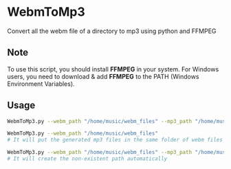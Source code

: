 # WebmToMp3

Convert all the webm file of a directory to mp3 using python and FFMPEG

## Note
To use this script, you should install **FFMPEG** in your system.
For Windows users, you need to download & add **FFMPEG** to the PATH (Windows Environment Variables).

## Usage
```bash
WebmToMp3.py --webm_path "/home/music/webm_files" --mp3_path "/home/music/mp3_files"
```

```bash
WebmToMp3.py --webm_path "/home/music/webm_files"
# It will put the generated mp3 files in the same folder of webm files
```

```bash
WebmToMp3.py --webm_path "/home/music/webm_files" --mp3_path "/home/music/non_existent_folder"
# It will create the non-existent path automatically
```
